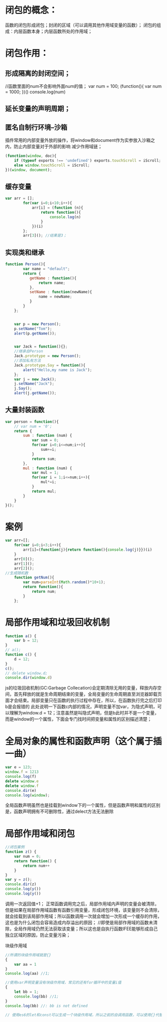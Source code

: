 # 闭包的概念：
函数的闭包形成闭包；封闭的区域（可以调用其他作用域变量的函数）；
闭包的组成：内层函数本身；内层函数所处的作用域；


# 闭包作用：
## 形成隔离的封闭空间；
//函数里面的num不会影响外面num的值；
var num = 100;
(function(){
    var num = 1000;
})()
console.log(num)
## 延长变量的声明周期；
## 匿名自制行环境–沙箱
插件常用的内部变量外放的操作，将window和document作为实参放入沙箱之内，防止内部变量对于外部的影响
减少作用域链；
```js
(function(window, doc){
    if (typeof exports !== 'undefined') exports.touchScroll = iScroll;
    else window.touchScroll = iScroll;
})(window, document);
```
## 缓存变量
```js
var arr = [];
        for(var i=0;i<10;i++){
            arr[i] = (function (n){
                return function(){
                    console.log(n)
                }
            })(i)
        };
        arr[3](); //结果是3；
```
## 实现类和继承
```js
function Person(){
        var name = "default";
        return {
           getName : function(){
               return name;
           },
           setName : function(newName){
               name = newName;
           }
        }
    };


    var p = new Person();
    p.setName("Tom");
    alert(p.getName());


    var Jack = function(){};
    //继承自Person
    Jack.prototype = new Person();
    //添加私有方法
    Jack.prototype.Say = function(){
        alert("Hello,my name is Jack");
    };
    var j = new Jack();
    j.setName("Jack");
    j.Say();
    alert(j.getName());
```
## 大量封装函数
```js
var person = function(){
    // var num = '0';
    return {
        sum : function (num) {
            var sum = 0;
            for(var i=0;i<=num;i++){
                sum+=i;
            }
            return sum;
        },
        mul : function (num) {
            var mul = 1;
            for(var i = 1;i<=num;i++){
                mul*=i;
            }
            return mul;
        }
    }
}();
```
# 案例
```js
var arr=[];
    for(var i=0;i<3;i++){
        arr[i]=(function(j){return function(){console.log(j)}})(i)
    }
    arr[0]();
    arr[1]();
    arr[2]();
//生成随机数
    function getNum(){
        var num=parseInt(Math.random()*10+1);
        return function(){
            return num;
        }
    };
```


# 局部作用域和垃圾回收机制
```js
function a() {
    var b = 12;
}
// a();
function c() {
    d = 12;
}
c();
// delete window.d;
console.dir(window.d)
```
js的垃圾回收机制(GC:Garbage Collecation)会定期清除无用的变量，释放内存空间，首先释放的就是生命周期结束的变量，全局变量的生命周期直至浏览器卸载页面才会结束。局部变量只在函数的执行过程中存在，所以，在函数执行完之后打印b是会报错的
此处说明一下函数c内部的情况，声明变量不加var，为隐式声明，可以理解为window.d = 12；注意虽然是叫隐式声明，但是b此时并不是一个变量，而是window的一个属性，下面会专门找时间把变量和属性的区别描述清楚；

# 全局对象的属性和函数声明（这个属于插一曲）
```js
var e = 123;
window.f = 1213
console.log(f)
delete window.e
delete window.f
console.dir(e)
console.log(window);
```
全局函数声明虽然也是挂载到window下的一个属性，但是函数声明和属性的区别是，函数声明拥有不可删除性，通过delect方法无法删除

# 局部作用域和闭包
```js
//闭包案例
function z() {
    var num = 0;
    return function() {
        return num++
    }
}
var y = z();
console.dir(z)
console.log(y())
console.log(y())
```
调用一次返回值+1；
正常函数调用完之后，局部作用域内声明的变量会被清除，但是如果在局部作用域函数有函数引用变量，形成闭包环境，该变量则不会清除，就会挂载到该局部作用域；所以函数调用一次就会增加一次形成一个缓存的作用，这也是为什么闭包会容易造成内存溢出的原因；
//即使是局部作用域的函数未清除，全局作用域仍然无法获取该变量；所以这也是自执行函数IFEE能够形成自己独立区域的原因，防止变量污染；

块级作用域
```js
//所谓的块级作用域就是{}
{
    var aa = 1
}
console.log(aa) //1;

//使用var声明变量没有块级作用域，常见的还有for循环中的变量i值
{
    let bb = 1;
    console.log(bb) //1;
}
console.log(bb) //: bb is not defined

// 使用es6的let和const可以生成一个块级作用域，所以之前的自调用函数，可以使用{}代替
```